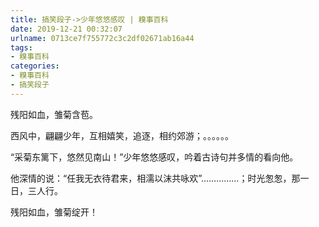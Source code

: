 ```yaml
---
title: 搞笑段子->少年悠悠感叹 | 糗事百科
date: 2019-12-21 00:32:07
urlname: 0713ce7f755772c3c2df02671ab16a44
tags: 
- 糗事百科
categories:
- 糗事百科
- 搞笑段子
---
```

残阳如血，雏菊含苞。

西风中，翩翩少年，互相嬉笑，追逐，相约郊游；。。。。。。

“采菊东篱下，悠然见南山！”少年悠悠感叹，吟着古诗句并多情的看向他。

他深情的说：“任我无衣待君来，相濡以沫共咏欢”……………；时光怱怱，那一日，三人行。

残阳如血，雏菊绽开！


